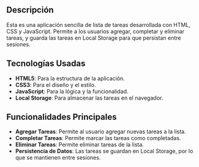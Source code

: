 ## Descripción
Esta es una aplicación sencilla de lista de tareas desarrollada con HTML, CSS y JavaScript. Permite a los usuarios agregar, completar y eliminar tareas, y guarda las tareas en Local Storage para que persistan entre sesiones.

## Tecnologías Usadas
- **HTML5**: Para la estructura de la aplicación.
- **CSS3**: Para el diseño y el estilo.
- **JavaScript**: Para la lógica y la funcionalidad.
- **Local Storage**: Para almacenar las tareas en el navegador.

## Funcionalidades Principales
- **Agregar Tareas**: Permite al usuario agregar nuevas tareas a la lista.
- **Completar Tareas**: Permite marcar las tareas como completadas.
- **Eliminar Tareas**: Permite eliminar tareas de la lista.
- **Persistencia de Datos**: Las tareas se guardan en Local Storage, por lo que se mantienen entre sesiones.
